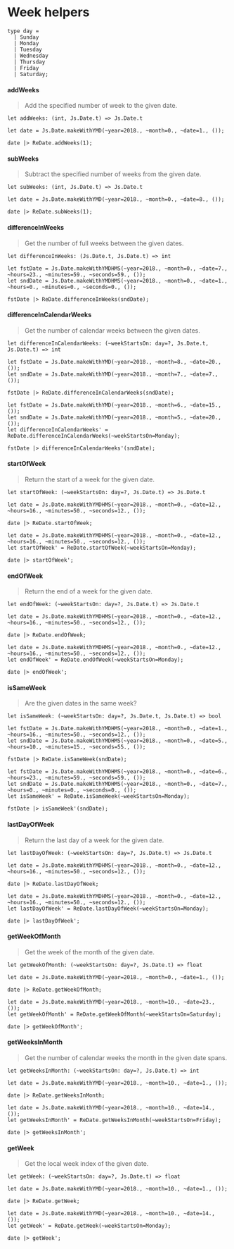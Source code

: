 # Week helpers

```reason
type day =
  | Sunday
  | Monday
  | Tuesday
  | Wednesday
  | Thursday
  | Friday
  | Saturday;
```

#### addWeeks

> Add the specified number of week to the given date.

`let addWeeks: (int, Js.Date.t) => Js.Date.t`

```reason
let date = Js.Date.makeWithYMD(~year=2018., ~month=0., ~date=1., ());

date |> ReDate.addWeeks(1);
```

#### subWeeks

> Subtract the specified number of weeks from the given date.

`let subWeeks: (int, Js.Date.t) => Js.Date.t`

```reason
let date = Js.Date.makeWithYMD(~year=2018., ~month=0., ~date=8., ());

date |> ReDate.subWeeks(1);
```

#### differenceInWeeks

> Get the number of full weeks between the given dates.

`let differenceInWeeks: (Js.Date.t, Js.Date.t) => int`

```reason
let fstDate = Js.Date.makeWithYMDHMS(~year=2018., ~month=0., ~date=7., ~hours=23., ~minutes=59., ~seconds=59., ());
let sndDate = Js.Date.makeWithYMDHMS(~year=2018., ~month=0., ~date=1., ~hours=0., ~minutes=0., ~seconds=0., ());

fstDate |> ReDate.differenceInWeeks(sndDate);
```

#### differenceInCalendarWeeks

> Get the number of calendar weeks between the given dates.

`let differenceInCalendarWeeks: (~weekStartsOn: day=?, Js.Date.t, Js.Date.t) => int`

```reason
let fstDate = Js.Date.makeWithYMD(~year=2018., ~month=8., ~date=20., ());
let sndDate = Js.Date.makeWithYMD(~year=2018., ~month=7., ~date=7., ());

fstDate |> ReDate.differenceInCalendarWeeks(sndDate);
```

```reason
let fstDate = Js.Date.makeWithYMD(~year=2018., ~month=6., ~date=15., ());
let sndDate = Js.Date.makeWithYMD(~year=2018., ~month=5., ~date=20., ());
let differenceInCalendarWeeks' = ReDate.differenceInCalendarWeeks(~weekStartsOn=Monday);

fstDate |> differenceInCalendarWeeks'(sndDate);
```

#### startOfWeek

> Return the start of a week for the given date.

`let startOfWeek: (~weekStartsOn: day=?, Js.Date.t) => Js.Date.t`

```reason
let date = Js.Date.makeWithYMDHMS(~year=2018., ~month=0., ~date=12., ~hours=16., ~minutes=50., ~seconds=12., ());

date |> ReDate.startOfWeek;
```

```reason
let date = Js.Date.makeWithYMDHMS(~year=2018., ~month=0., ~date=12., ~hours=16., ~minutes=50., ~seconds=12., ());
let startOfWeek' = ReDate.startOfWeek(~weekStartsOn=Monday);

date |> startOfWeek';
```

#### endOfWeek

> Return the end of a week for the given date.

`let endOfWeek: (~weekStartsOn: day=?, Js.Date.t) => Js.Date.t`

```reason
let date = Js.Date.makeWithYMDHMS(~year=2018., ~month=0., ~date=12., ~hours=16., ~minutes=50., ~seconds=12., ());

date |> ReDate.endOfWeek;
```

```reason
let date = Js.Date.makeWithYMDHMS(~year=2018., ~month=0., ~date=12., ~hours=16., ~minutes=50., ~seconds=12., ());
let endOfWeek' = ReDate.endOfWeek(~weekStartsOn=Monday);

date |> endOfWeek';
```

#### isSameWeek

> Are the given dates in the same week?

`let isSameWeek: (~weekStartsOn: day=?, Js.Date.t, Js.Date.t) => bool`

```reason
let fstDate = Js.Date.makeWithYMDHMS(~year=2018., ~month=0., ~date=1., ~hours=16., ~minutes=50., ~seconds=12., ());
let sndDate = Js.Date.makeWithYMDHMS(~year=2018., ~month=0., ~date=5., ~hours=10., ~minutes=15., ~seconds=55., ());

fstDate |> ReDate.isSameWeek(sndDate);
```

```reason
let fstDate = Js.Date.makeWithYMDHMS(~year=2018., ~month=0., ~date=6., ~hours=23., ~minutes=59., ~seconds=59., ());
let sndDate = Js.Date.makeWithYMDHMS(~year=2018., ~month=0., ~date=7., ~hours=0., ~minutes=0., ~seconds=0., ());
let isSameWeek' = ReDate.isSameWeek(~weekStartsOn=Monday);

fstDate |> isSameWeek'(sndDate);
```

#### lastDayOfWeek

> Return the last day of a week for the given date.

`let lastDayOfWeek: (~weekStartsOn: day=?, Js.Date.t) => Js.Date.t`

```reason
let date = Js.Date.makeWithYMDHMS(~year=2018., ~month=0., ~date=12., ~hours=16., ~minutes=50., ~seconds=12., ());

date |> ReDate.lastDayOfWeek;
```

```reason
let date = Js.Date.makeWithYMDHMS(~year=2018., ~month=0., ~date=12., ~hours=16., ~minutes=50., ~seconds=12., ());
let lastDayOfWeek' = ReDate.lastDayOfWeek(~weekStartsOn=Monday);

date |> lastDayOfWeek';
```

#### getWeekOfMonth

> Get the week of the month of the given date.

`let getWeekOfMonth: (~weekStartsOn: day=?, Js.Date.t) => float`

```reason
let date = Js.Date.makeWithYMD(~year=2018., ~month=0., ~date=1., ());

date |> ReDate.getWeekOfMonth;
```

```reason
let date = Js.Date.makeWithYMD(~year=2018., ~month=10., ~date=23., ());
let getWeekOfMonth' = ReDate.getWeekOfMonth(~weekStartsOn=Saturday);

date |> getWeekOfMonth';
```

#### getWeeksInMonth

> Get the number of calendar weeks the month in the given date spans.

`let getWeeksInMonth: (~weekStartsOn: day=?, Js.Date.t) => int`

```reason
let date = Js.Date.makeWithYMD(~year=2018., ~month=10., ~date=1., ());

date |> ReDate.getWeeksInMonth;
```

```reason
let date = Js.Date.makeWithYMD(~year=2018., ~month=10., ~date=14., ());
let getWeeksInMonth' = ReDate.getWeeksInMonth(~weekStartsOn=Friday);

date |> getWeeksInMonth';
```

#### getWeek

> Get the local week index of the given date.

`let getWeek: (~weekStartsOn: day=?, Js.Date.t) => float`

```reason
let date = Js.Date.makeWithYMD(~year=2018., ~month=10., ~date=1., ());

date |> ReDate.getWeek;
```

```reason
let date = Js.Date.makeWithYMD(~year=2018., ~month=10., ~date=14., ());
let getWeek' = ReDate.getWeek(~weekStartsOn=Monday);

date |> getWeek';
```

